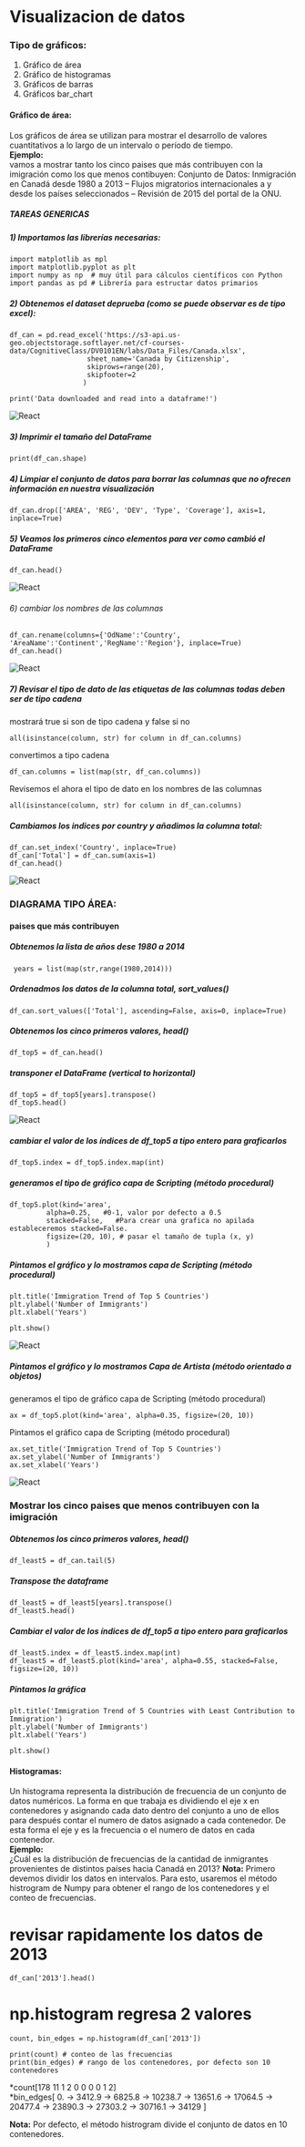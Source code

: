 # Visualizacion de datos
### Tipo de gráficos:
1) Gráfico de área
2) Gráfico de histogramas
3) Gráficos de barras
4) Gráficos bar_chart

#### Gráfico de área:
Los gráficos de área se utilizan para mostrar el desarrollo de valores cuantitativos a lo largo de un intervalo o período de tiempo.
<br/>**Ejemplo:**<br/>
vamos a mostrar tanto los cinco paises que más contribuyen con la imigración como los que menos contibuyen:
Conjunto de Datos: Inmigración en Canadá desde 1980 a 2013 – Flujos migratorios internacionales a y desde los países seleccionados – Revisión de 2015 del portal de la ONU.
##### TAREAS GENERICAS
##### 1) Importamos las librerías necesarias:
    import matplotlib as mpl
    import matplotlib.pyplot as plt
    import numpy as np  # muy útil para cálculos científicos con Python
    import pandas as pd # Librería para estructar datos primarios
    
##### 2) Obtenemos el dataset deprueba (como se puede observar es de tipo excel):
    df_can = pd.read_excel('https://s3-api.us-geo.objectstorage.softlayer.net/cf-courses-   data/CognitiveClass/DV0101EN/labs/Data_Files/Canada.xlsx',
                       sheet_name='Canada by Citizenship',
                       skiprows=range(20),
                       skipfooter=2
                      )

    print('Data downloaded and read into a dataframe!')

![React](../Images/data_set_bruto.png)

##### 3) Imprimir el tamaño del DataFrame
    print(df_can.shape)

##### 4) Limpiar el conjunto de datos para borrar las columnas que no ofrecen información en nuestra visualización
    df_can.drop(['AREA', 'REG', 'DEV', 'Type', 'Coverage'], axis=1, inplace=True)
    
##### 5) Veamos los primeros cinco elementos para ver como cambió el DataFrame
    df_can.head()
    
![React](../Images/datos_limpios.png) 

###### 6) cambiar los nombres de las columnas
    df_can.rename(columns={'OdName':'Country', 'AreaName':'Continent','RegName':'Region'}, inplace=True)
    df_can.head()

![React](../Images/datos_limpios_1.png) 

##### 7) Revisar el tipo de dato de las etiquetas de las columnas todas deben ser de tipo cadena
mostrará true si son de tipo cadena y false si no

    all(isinstance(column, str) for column in df_can.columns)
    
convertimos a tipo cadena

    df_can.columns = list(map(str, df_can.columns))

Revisemos el ahora el tipo de dato en los nombres de las columnas

    all(isinstance(column, str) for column in df_can.columns)

##### Cambiamos los indices por country y añadimos la columna total:
    df_can.set_index('Country', inplace=True)
    df_can['Total'] = df_can.sum(axis=1)
    df_can.head()
    
![React](../Images/datos_limpios_2.png) 

### DIAGRAMA TIPO ÁREA:
#### paises que más contribuyen
##### Obtenemos la lista de años dese 1980 a 2014
     years = list(map(str,range(1980,2014)))
     
##### Ordenadmos los datos de la columna total, sort_values()
    df_can.sort_values(['Total'], ascending=False, axis=0, inplace=True)
   
##### Obtenemos los cinco primeros valores, head()
    df_top5 = df_can.head()
  
##### transponer el DataFrame (vertical to horizontal)
    df_top5 = df_top5[years].transpose() 
    df_top5.head()
![React](../Images/datos_limpios_3.png) 
       
##### cambiar el valor de los índices de df_top5 a tipo entero para graficarlos
    df_top5.index = df_top5.index.map(int)
    
##### generamos el tipo de gráfico capa de Scripting (método procedural)
    df_top5.plot(kind='area', 
             alpha=0.25,   #0-1, valor por defecto a 0.5
             stacked=False,   #Para crear una grafica no apilada estableceremos stacked=False.
             figsize=(20, 10), # pasar el tamaño de tupla (x, y)
             )
             
##### Pintamos el gráfico y lo mostramos capa de Scripting (método procedural)

    plt.title('Immigration Trend of Top 5 Countries')
    plt.ylabel('Number of Immigrants')
    plt.xlabel('Years')

    plt.show()
    
![React](../Images/gráfico_area.png)

##### Pintamos el gráfico y lo mostramos Capa de Artista  (método orientado a objetos)
generamos el tipo de gráfico  capa de Scripting (método procedural)
    
    ax = df_top5.plot(kind='area', alpha=0.35, figsize=(20, 10))

Pintamos el gráfico capa de Scripting (método procedural)
    
    ax.set_title('Immigration Trend of Top 5 Countries')
    ax.set_ylabel('Number of Immigrants')
    ax.set_xlabel('Years')
    
![React](../Images/gráfico_area_1.png)

### Mostrar los cinco paises que menos contribuyen con la imigración
##### Obtenemos los cinco primeros valores, head()
    df_least5 = df_can.tail(5)
    
##### Transpose the dataframe
    df_least5 = df_least5[years].transpose() 
    df_least5.head()
    
##### Cambiar el valor de los índices de df_top5 a tipo entero para graficarlos
    df_least5.index = df_least5.index.map(int)
    df_least5 = df_least5.plot(kind='area', alpha=0.55, stacked=False, figsize=(20, 10))

##### Pintamos la gráfica
    plt.title('Immigration Trend of 5 Countries with Least Contribution to Immigration')
    plt.ylabel('Number of Immigrants')
    plt.xlabel('Years')

    plt.show()

#### Histogramas:
Un histograma representa la distribución de frecuencia de un conjunto de datos numéricos. La forma en que trabaja es dividiendo el eje x en contenedores y asignando cada dato dentro del conjunto a uno de ellos para después contar el numero de datos asignado a cada contenedor. De esta forma el eje y es la frecuencia o el numero de datos en cada contenedor.
<br/>**Ejemplo:**<br/>
¿Cuál es la distribución de frecuencias de la cantidad de inmigrantes provenientes de distintos países hacia Canadá en 2013?
**Nota:** Primero devemos dividir los datos en intervalos. Para esto, usaremos el método histrogram de Numpy para obtener el rango de los contenedores y el conteo de frecuencias.
    
# revisar rapidamente los datos de 2013 
    df_can['2013'].head()

# np.histogram regresa 2 valores
    count, bin_edges = np.histogram(df_can['2013'])

    print(count) # conteo de las frecuencias
    print(bin_edges) # rango de los contenedores, por defecto son 10 contenedores
    
  *count[178  11   1   2   0   0   0   0   1   2]<br/>
  *bin_edges[ 0. ->  3412.9 -> 6825.8 -> 10238.7 -> 13651.6 -> 17064.5 -> 20477.4 -> 23890.3 -> 27303.2 -> 30716.1 -> 34129 ]<br/>

**Nota:** Por defecto, el método histrogram divide el conjunto de datos en 10 contenedores.







